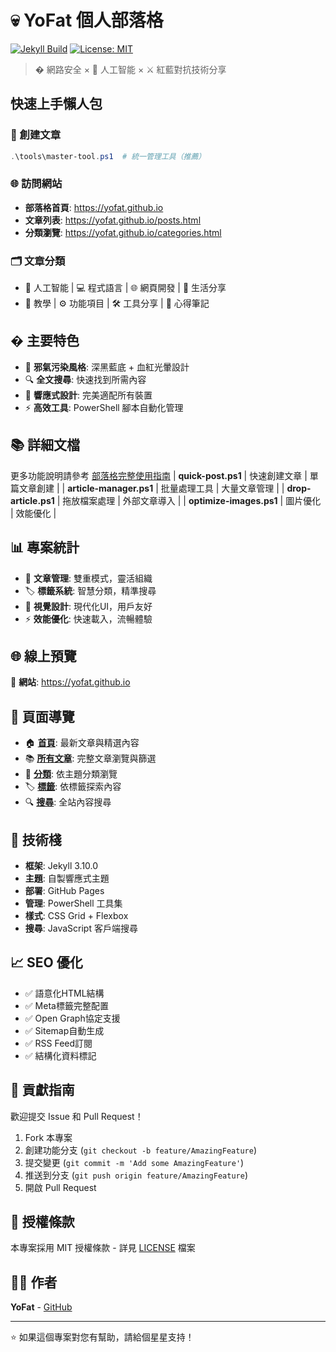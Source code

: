 # 💀 YoFat 個人部落格

[![Jekyll Build](https://github.com/yofat/yofat.github.io/actions/workflows/pages.yml/badge.svg)](https://github.com/yofat/yofat.github.io/actions/workflows/pages.yml)
[![License: MIT](https://img.shields.io/badge/License-MIT-yellow.svg)](https://opensource.org/licenses/MIT)

> � 網路安全 × 🤖 人工智能 × ⚔️ 紅藍對抗技術分享

##  快速上手懶人包

### 📝 創建文章
```powershell
.\tools\master-tool.ps1  # 統一管理工具（推薦）
```

### 🌐 訪問網站
- **部落格首頁**: https://yofat.github.io
- **文章列表**: https://yofat.github.io/posts.html
- **分類瀏覽**: https://yofat.github.io/categories.html

### 🗂️ 文章分類
- 🤖 人工智能 | 💻 程式語言 | 🌐 網頁開發 | 🌱 生活分享
- 📖 教學 | ⚙️ 功能項目 | 🛠️ 工具分享 | 💭 心得筆記

## � 主要特色
- 🎯 **邪氣污染風格**: 深黑藍底 + 血紅光暈設計
- 🔍 **全文搜尋**: 快速找到所需內容
- 📱 **響應式設計**: 完美適配所有裝置
- ⚡ **高效工具**: PowerShell 腳本自動化管理

## 📚 詳細文檔
更多功能說明請參考 [部落格完整使用指南](https://yofat.github.io/articles/功能項目/部落格完整使用指南/)
| **quick-post.ps1** | 快速創建文章 | 單篇文章創建 |
| **article-manager.ps1** | 批量處理工具 | 大量文章管理 |
| **drop-article.ps1** | 拖放檔案處理 | 外部文章導入 |
| **optimize-images.ps1** | 圖片優化 | 效能優化 |

## 📊 專案統計

- 📄 **文章管理**: 雙重模式，靈活組織
- 🏷️ **標籤系統**: 智慧分類，精準搜尋
- 🎨 **視覺設計**: 現代化UI，用戶友好
- ⚡ **效能優化**: 快速載入，流暢體驗

## 🌐 線上預覽

🔗 **網站**: https://yofat.github.io

## 📱 頁面導覽

- 🏠 **[首頁](/)**: 最新文章與精選內容
- 📚 **[所有文章](/posts.html)**: 完整文章瀏覽與篩選
- 📂 **[分類](/categories.html)**: 依主題分類瀏覽
- 🏷️ **[標籤](/tags.html)**: 依標籤探索內容
- 🔍 **[搜尋](/search.html)**: 全站內容搜尋

## 🔧 技術棧

- **框架**: Jekyll 3.10.0
- **主題**: 自製響應式主題
- **部署**: GitHub Pages
- **管理**: PowerShell 工具集
- **樣式**: CSS Grid + Flexbox
- **搜尋**: JavaScript 客戶端搜尋

## 📈 SEO 優化

- ✅ 語意化HTML結構
- ✅ Meta標籤完整配置
- ✅ Open Graph協定支援
- ✅ Sitemap自動生成
- ✅ RSS Feed訂閱
- ✅ 結構化資料標記

## 🤝 貢獻指南

歡迎提交 Issue 和 Pull Request！

1. Fork 本專案
2. 創建功能分支 (`git checkout -b feature/AmazingFeature`)
3. 提交變更 (`git commit -m 'Add some AmazingFeature'`)
4. 推送到分支 (`git push origin feature/AmazingFeature`)
5. 開啟 Pull Request

## 📄 授權條款

本專案採用 MIT 授權條款 - 詳見 [LICENSE](LICENSE) 檔案

## 👨‍💻 作者

**YoFat** - [GitHub](https://github.com/yofat)

---

⭐ 如果這個專案對您有幫助，請給個星星支持！

